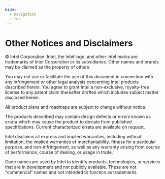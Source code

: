 ```yaml
---
hide:
  - navigation
  - toc
---
```


# Other Notices and Disclaimers

© Intel Corporation. Intel, the Intel logo, and other Intel marks are trademarks of Intel Corporation or its subsidiaries. Other names and brands may be claimed as the property of others.

You may not use or facilitate the use of this document in connection with any infringement or other legal analysis concerning Intel products described herein. You agree to grant Intel a non-exclusive, royalty-free license to any patent claim thereafter drafted which includes subject matter disclosed herein.

All product plans and roadmaps are subject to change without notice.

The products described may contain design defects or errors known as errata which may cause the product to deviate from published specifications. Current characterized errata are available on request.

Intel disclaims all express and implied warranties, including without limitation, the implied warranties of merchantability, fitness for a particular purpose, and non-infringement, as well as any warranty arising from course of performance, course of dealing, or usage in trade.

Code names are used by Intel to identify products, technologies, or services that are in development and not publicly available. These are not "commercial" names and not intended to function as trademarks.
